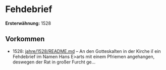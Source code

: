 # Fehdebrief

**Ersterwähnung:** 1528

## Vorkommen
- 1528: [jahre/1528/README.md](../jahre/1528/README.md) – An den Gotteskaſten in der Kirche iſ ein Fehdebrief
im Namen Hans E>arts mit einem Pfriemen angehangen,
deswegen der Rat in großer Furcht ge...
